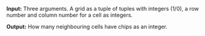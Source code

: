 **Input:** Three arguments. A grid as a tuple of tuples with integers (1/0), a row number and column number for a cell as integers. 

**Output:** How many neighbouring cells have chips as an integer.
